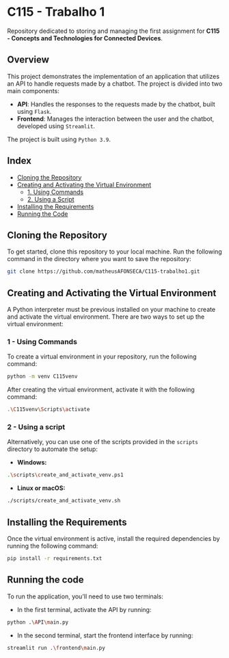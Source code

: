 # C115 - Trabalho 1

Repository dedicated to storing and managing the first assignment for **C115 - Concepts and Technologies for Connected Devices**.

## Overview

This project demonstrates the implementation of an application that utilizes an API to handle requests made by a chatbot. The project is divided into two main components:

- **API**: Handles the responses to the requests made by the chatbot, built using `Flask`.
- **Frontend**: Manages the interaction between the user and the chatbot, developed using `Streamlit`.

The project is built using `Python 3.9`.

## Index
- [Cloning the Repository](#cloning-the-repository)
- [Creating and Activating the Virtual Environment](#creating-and-activating-the-virtual-environment)
  - [1. Using Commands](#1---using-commands)
  - [2. Using a Script](#2---using-a-script)
- [Installing the Requirements](#installing-the-requirements)
- [Running the Code](#running-the-code)

## Cloning the Repository

To get started, clone this repository to your local machine. Run the following command in the directory where you want to save the repository:

```bash
git clone https://github.com/matheusAFONSECA/C115-trabalho1.git
```

## Creating and Activating the Virtual Environment

A Python interpreter must be previous installed on your machine to create and activate the virtual environment. There are two ways to set up the virtual environment:

### 1 - Using Commands

To create a virtual environment in your repository, run the following command:

```bash
python -m venv C115venv
```

After creating the virtual environment, activate it with the following command:

```bash
.\C115venv\Scripts\activate
```

### 2 - Using a script

Alternatively, you can use one of the scripts provided in the `scripts` directory to automate the setup:

- **Windows:**

```bash
.\scripts\create_and_activate_venv.ps1
```

- **Linux or macOS:**

```bash
./scripts/create_and_activate_venv.sh
```

## Installing the Requirements

Once the virtual environment is active, install the required dependencies by running the following command:

```bash
pip install -r requirements.txt
```

## Running the code

To run the application, you'll need to use two terminals:

- In the first terminal, activate the API by running:
```bash
python .\API\main.py
```
- In the second terminal, start the frontend interface by running:

```bash
streamlit run .\frontend\main.py
```
